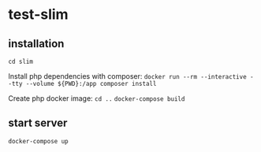 # test-slim

## installation

`cd slim`

Install php dependencies with composer:
`docker run --rm --interactive --tty --volume ${PWD}:/app composer install`

Create php docker image:
`cd ..`
`docker-compose build`

## start server

`docker-compose up`